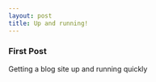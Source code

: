 ```yaml
---
layout: post
title: Up and running!
---
```


### First Post

Getting a blog site up and running quickly
